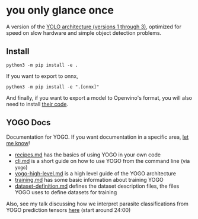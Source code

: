 # you only glance once

A version of the [YOLO architecture (versions 1 through 3)](https://pjreddie.com/darknet/yolo/), optimized for speed on slow hardware and simple object detection problems.

## Install

```console
python3 -m pip install -e .
```

If you want to export to onnx,
```console
python3 -m pip install -e ".[onnx]"
```

And finally, if you want to export a model to Openvino's format, you will also need to install [their code](https://docs.openvino.ai/2023.0/openvino_docs_install_guides_overview.html?ENVIRONMENT=DEV_TOOLS&OP_SYSTEM=LINUX&VERSION=v_2023_0_2&DISTRIBUTION=PIP).

## YOGO Docs

Documentation for YOGO. If you want documentation in a specific area, [let me know](https://github.com/czbiohub-sf/yogo/issues/new)!

- [recipes.md](recipes.md) has the basics of using YOGO in your own code
- [cli.md](cli.md) is a short guide on how to use YOGO from the command line (via `yogo`)
- [yogo-high-level.md](yogo-high-level.md) is a high level guide of the YOGO architecture
- [training.md](training.md) has some basic information about training YOGO
- [dataset-definition.md](dataset-definition.md) defines the dataset description files, the files YOGO uses to define datasets for training

Also, see my talk discussing how we interpret parasite classifications from YOGO prediction tensors [here](https://drive.google.com/file/d/1S5UZEGtEtVwHKBzKIGvCUJlRAFgw-b9H/view) (start around 24:00)

